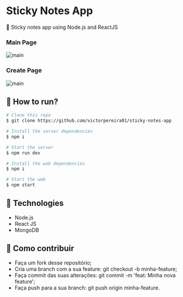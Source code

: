 # Sticky Notes App
📝 Sticky notes app using Node.js and ReactJS

### Main Page
![main](https://user-images.githubusercontent.com/55858659/90993158-23f92700-e58a-11ea-836b-1287bc814c1e.png)

### Create Page

![main](https://user-images.githubusercontent.com/55858659/90993228-57d44c80-e58a-11ea-8357-7a77d2a2dfaa.png)

## 🏃 How to run?
```bash
# Clone this repo
$ git clone https://github.com/victorpereira01/sticky-notes-app

# Install the server dependencies
$ npm i 

# Start the server 
$ npm run dev

# Install the web dependencies
$ npm i

# Start the web
$ npm start
```


## 🚀 Technologies

- Node.js
- React JS
- MongoDB

## 🤔 Como contribuir
- Faça um fork desse repositório;
- Cria uma branch com a sua feature: git checkout -b minha-feature;
- Faça commit das suas alterações: git commit -m 'feat: Minha nova feature';
- Faça push para a sua branch: git push origin minha-feature.
